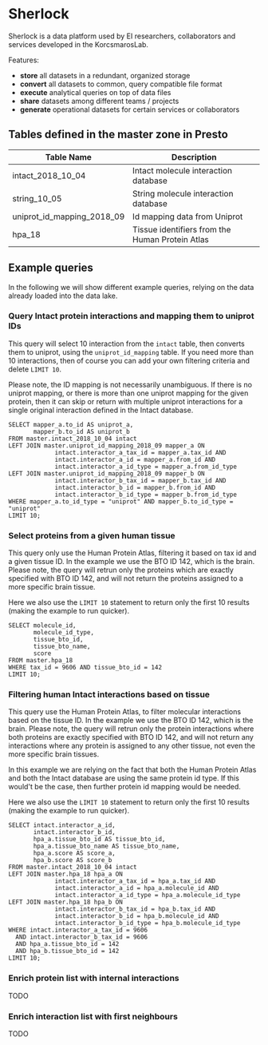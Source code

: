 # Sherlock

Sherlock is a data platform used by EI researchers, collaborators and services developed in the 
KorcsmarosLab.

Features:
* **store** all datasets in a redundant, organized  storage
* **convert** all datasets to common, query compatible file format
* **execute** analytical queries on top of data files
* **share** datasets among different teams / projects
* **generate** operational datasets for certain services or collaborators


## Tables defined in the master zone in Presto


| Table Name                 | Description                                     |
| -------------------------- | ----------------------------------------------- | 
| intact_2018_10_04          | Intact molecule interaction database            | 
| string_10_05               | String molecule interaction database            | 
| uniprot_id_mapping_2018_09 | Id mapping data from Uniprot                    | 
| hpa_18                     | Tissue identifiers from the Human Protein Atlas |


## Example queries
In the following we will show different example queries, relying on the data already loaded into the 
data lake.
 

### Query Intact protein interactions and mapping them to uniprot IDs

This query will select 10 interaction from the `intact` table, then converts them to uniprot, using the 
`uniprot_id_mapping` table. If you need more than 10 interactions, then of course you can add your own 
filtering criteria and delete `LIMIT 10`.

Please note, the ID mapping is not necessarily unambiguous. If there is no uniprot mapping, or there is 
more than one uniprot mapping for the given protein, then it can skip or return with multiple uniprot
interactions for a single original interaction defined in the Intact database.


```$sql
SELECT mapper_a.to_id AS uniprot_a,
       mapper_b.to_id AS uniprot_b
FROM master.intact_2018_10_04 intact
LEFT JOIN master.uniprot_id_mapping_2018_09 mapper_a ON 
             intact.interactor_a_tax_id = mapper_a.tax_id AND
             intact.interactor_a_id = mapper_a.from_id AND
             intact.interactor_a_id_type = mapper_a.from_id_type
LEFT JOIN master.uniprot_id_mapping_2018_09 mapper_b ON 
             intact.interactor_b_tax_id = mapper_b.tax_id AND
             intact.interactor_b_id = mapper_b.from_id AND
             intact.interactor_b_id_type = mapper_b.from_id_type
WHERE mapper_a.to_id_type = "uniprot" AND mapper_b.to_id_type = "uniprot"
LIMIT 10;
```

### Select proteins from a given human tissue

This query only use the Human Protein Atlas, filtering it based on tax id and a given tissue ID.
In the example we use the BTO ID 142, which is the brain. Please note, the query will retrun only
the proteins which are exactly specified with BTO ID 142, and will not return the proteins assigned
to a more specific brain tissue.

Here we also use the `LIMIT 10` statement to return only the first 10 results (making the example to
run quicker).

```$sql
SELECT molecule_id, 
       molecule_id_type, 
       tissue_bto_id, 
       tissue_bto_name, 
       score
FROM master.hpa_18
WHERE tax_id = 9606 AND tissue_bto_id = 142
LIMIT 10;
```


### Filtering human Intact interactions based on tissue

This query use the Human Protein Atlas, to filter molecular interactions based on the tissue ID.
In the example we use the BTO ID 142, which is the brain. Please note, the query will retrun only
the protein interactions where both proteins are exactly specified with BTO ID 142, and will not 
return any interactions where any protein is assigned to any other tissue, not even the more specific
brain tissues.

In this example we are relying on the fact that both the Human Protein Atlas and both the Intact
database are using the same protein id type. If this would't be the case, then further protein id 
mapping would be needed.

Here we also use the `LIMIT 10` statement to return only the first 10 results (making the example to
run quicker).

```$sql
SELECT intact.interactor_a_id, 
       intact.interactor_b_id, 
       hpa_a.tissue_bto_id AS tissue_bto_id, 
       hpa_a.tissue_bto_name AS tissue_bto_name, 
       hpa_a.score AS score_a,
       hpa_b.score AS score_b
FROM master.intact_2018_10_04 intact
LEFT JOIN master.hpa_18 hpa_a ON 
             intact.interactor_a_tax_id = hpa_a.tax_id AND
             intact.interactor_a_id = hpa_a.molecule_id AND
             intact.interactor_a_id_type = hpa_a.molecule_id_type
LEFT JOIN master.hpa_18 hpa_b ON 
             intact.interactor_b_tax_id = hpa_b.tax_id AND
             intact.interactor_b_id = hpa_b.molecule_id AND
             intact.interactor_b_id_type = hpa_b.molecule_id_type
WHERE intact.interactor_a_tax_id = 9606 
  AND intact.interactor_b_tax_id = 9606
  AND hpa_a.tissue_bto_id = 142
  AND hpa_b.tissue_bto_id = 142
LIMIT 10;
```


### Enrich protein list with internal interactions

TODO


### Enrich interaction list with first neighbours

TODO

